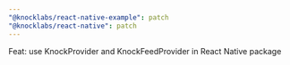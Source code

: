 ```yaml
---
"@knocklabs/react-native-example": patch
"@knocklabs/react-native": patch
---
```


Feat: use KnockProvider and KnockFeedProvider in React Native package
